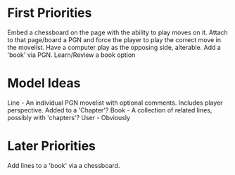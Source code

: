 # First Priorities
Embed a chessboard on the page with the ability to play moves on it.
Attach to that page/board a PGN and force the player to play the correct move in the movelist.
Have a computer play as the opposing side, alterable.
Add a 'book' via PGN.
Learn/Review a book option

# Model Ideas
Line - An individual PGN movelist with optional comments. Includes player perspective. Added to a 'Chapter'?
Book - A collection of related lines, possibly with 'chapters'?
User - Obviously

# Later Priorities
Add lines to a 'book' via a chessboard.
